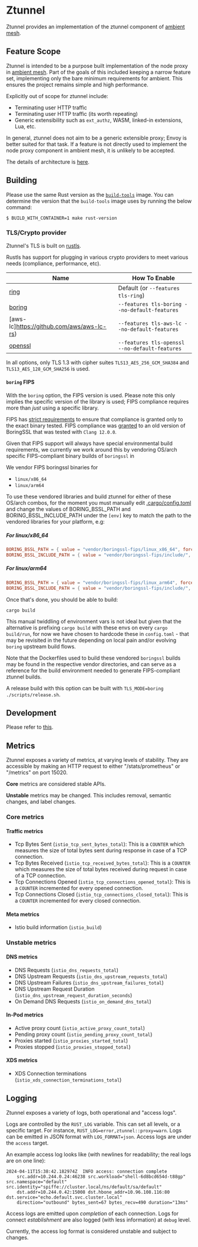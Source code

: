 # Ztunnel

Ztunnel provides an implementation of the ztunnel component of
[ambient mesh](https://istio.io/latest/blog/2022/introducing-ambient-mesh/).

## Feature Scope

Ztunnel is intended to be a purpose built implementation of the node proxy in [ambient mesh](https://istio.io/latest/blog/2022/introducing-ambient-mesh/).
Part of the goals of this included keeping a narrow feature set, implementing only the bare minimum requirements for ambient.
This ensures the project remains simple and high performance.

Explicitly out of scope for ztunnel include:
* Terminating user HTTP traffic
* Terminating user HTTP traffic (its worth repeating)
* Generic extensibility such as `ext_authz`, WASM, linked-in extensions, Lua, etc.

In general, ztunnel does not aim to be a generic extensible proxy; Envoy is better suited for that task.
If a feature is not directly used to implement the node proxy component in ambient mesh, it is unlikely to be accepted.

The details of architecture is [here](./ARCHITECTURE.md).

## Building

Please use the same Rust version as the [`build-tools`](https://github.com/istio/tools/tree/master/docker/build-tools) image.
You can determine the version that the `build-tools` image uses by running the below command:

```shell
$ BUILD_WITH_CONTAINER=1 make rust-version
```

### TLS/Crypto provider

Ztunnel's TLS is built on [rustls](https://github.com/rustls/rustls).

Rustls has support for plugging in various crypto providers to meet various needs (compliance, performance, etc).

| Name                                               | How To Enable                                  |
|----------------------------------------------------|------------------------------------------------|
| [ring](https://github.com/briansmith/ring/)        | Default (or `--features tls-ring`)             |
| [boring](https://github.com/cloudflare/boring)     | `--features tls-boring --no-default-features`  |
| [aws-lc]https://github.com/aws/aws-lc-rs)          | `--features tls-aws-lc --no-default-features`  |
| [openssl](https://github.com/tofay/rustls-openssl) | `--features tls-openssl --no-default-features` |

In all options, only TLS 1.3 with cipher suites `TLS13_AES_256_GCM_SHA384` and `TLS13_AES_128_GCM_SHA256` is used.

#### `boring` FIPS

With the `boring` option, the FIPS version is used.
Please note this only implies the specific version of the library is used; FIPS compliance requires more than *just* using a specific library.

FIPS has
[strict requirements](https://csrc.nist.gov/CSRC/media/projects/cryptographic-module-validation-program/documents/security-policies/140sp4407.pdf)
to ensure that compliance is granted only to the exact binary tested.
FIPS compliance was [granted](https://csrc.nist.gov/projects/cryptographic-module-validation-program/certificate/4407)
to an old version of BoringSSL that was tested with `Clang 12.0.0`.

Given that FIPS support will always have special environmental build requirements, we currently we work around this by vendoring OS/arch specific FIPS-compliant binary builds of `boringssl` in [](vendor/boringssl-fips/)

We vendor FIPS boringssl binaries for

- `linux/x86_64`
- `linux/arm64`

To use these vendored libraries and build ztunnel for either of these OS/arch combos, for the moment you must manually edit
[.cargo/config.toml](.cargo/config.toml) and change the values of BORING_BSSL_PATH and BORING_BSSL_INCLUDE_PATH under the `[env]` key to match the path to the vendored libraries for your platform, e.g:

##### For linux/x86_64

``` toml
BORING_BSSL_PATH = { value = "vendor/boringssl-fips/linux_x86_64", force = true, relative = true }
BORING_BSSL_INCLUDE_PATH = { value = "vendor/boringssl-fips/include/", force = true, relative = true }
```

##### For linux/arm64

``` toml
BORING_BSSL_PATH = { value = "vendor/boringssl-fips/linux_arm64", force = true, relative = true }
BORING_BSSL_INCLUDE_PATH = { value = "vendor/boringssl-fips/include/", force = true, relative = true }
```

Once that's done, you should be able to build:

``` shell
cargo build
```

This manual twiddling of environment vars is not ideal but given that the alternative is prefixing `cargo build` with these envs on every `cargo build/run`, for now we have chosen to hardcode these in `config.toml` - that may be revisited in the future depending on local pain and/or evolving `boring` upstream build flows.

Note that the Dockerfiles used to build these vendored `boringssl` builds may be found in the respective vendor directories, and can serve as a reference for the build environment needed to generate FIPS-compliant ztunnel builds.

A release build with this option can be built with `TLS_MODE=boring ./scripts/release.sh`.

## Development

Please refer to [this](./Development.md).

## Metrics

Ztunnel exposes a variety of metrics, at varying levels of stability.  They are
accessible by making an HTTP request to either "/stats/prometheus" or "/metrics" on port 15020.

**Core** metrics are considered stable APIs.

**Unstable** metrics may be changed. This includes removal, semantic changes, and label changes.

### Core metrics

#### Traffic metrics

- Tcp Bytes Sent (`istio_tcp_sent_bytes_total`): This is a `COUNTER` which measures the size of total bytes sent during response in case of a TCP connection.
- Tcp Bytes Received (`istio_tcp_received_bytes_total`): This is a `COUNTER` which measures the size of total bytes received during request in case of a TCP connection.
- Tcp Connections Opened (`istio_tcp_connections_opened_total`): This is a `COUNTER` incremented for every opened connection.
- Tcp Connections Closed (`istio_tcp_connections_closed_total`): This is a `COUNTER` incremented for every closed connection.

#### Meta metrics

- Istio build information (`istio_build`)

### Unstable metrics

#### DNS metrics

- DNS Requests (`istio_dns_requests_total`)
- DNS Upstream Requests (`istio_dns_upstream_requests_total`)
- DNS Upstream Failures (`istio_dns_upstream_failures_total`)
- DNS Upstream Request Duration (`istio_dns_upstream_request_duration_seconds`)
- On Demand DNS Requests (`istio_on_demand_dns_total`)

#### In-Pod metrics

- Active proxy count (`istio_active_proxy_count_total`)
- Pending proxy count (`istio_pending_proxy_count_total`)
- Proxies started (`istio_proxies_started_total`)
- Proxies stopped (`istio_proxies_stopped_total`)

#### XDS metrics

- XDS Connection terminations (`istio_xds_connection_terminations_total`)

## Logging

Ztunnel exposes a variety of logs, both operational and "access logs".

Logs are controlled by the `RUST_LOG` variable.
This can set all levels, or a specific target. For instance, `RUST_LOG=error,ztunnel::proxy=warn`.
Logs can be emitted in JSON format with `LOG_FORMAT=json`.
Access logs are under the `access` target.

An example access log looks like (with newlines for readability; the real logs are on one line):

```text
2024-04-11T15:38:42.182974Z  INFO access: connection complete
    src.addr=10.244.0.24:46238 src.workload="shell-6d8bcd654d-t88gp" src.namespace="default" src.identity="spiffe://cluster.local/ns/default/sa/default"
    dst.addr=10.244.0.42:15008 dst.hbone_addr=10.96.108.116:80 dst.service="echo.default.svc.cluster.local"
    direction="outbound" bytes_sent=67 bytes_recv=490 duration="13ms"
```

Access logs are emitted upon _completion_ of each connection.
Logs for connect _establishment_ are also logged (with less information) at `debug` level.

Currently, the access log format is considered unstable and subject to changes.
